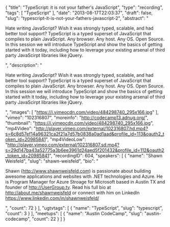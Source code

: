 {
  "title": "TypeScript: it is not your father's JavaScript",
  "type": "recording",
  "tags": [
    "TypeScript"
  ],
  "date": "2013-08-17T22:03:37",
  "draft": false,
  "slug": "typescript-it-is-not-your-fathers-javascript-2",
  "abstract": "<p>Hate writing JavaScript? Wish it was strongly typed, scalable, and had better tool support? TypeScript is a typed superset of JavaScript that compiles to plain JavaScript. Any browser. Any host. Any OS. Open Source. In this session we will introduce TypeScript and show the basics of getting started with it today, including how to leverage your existing arsenal of third party JavaScirpt libraries like jQuery.</p>",
  "description": "<p>Hate writing JavaScript? Wish it was strongly typed, scalable, and had better tool support? TypeScript is a typed superset of JavaScript that compiles to plain JavaScript. Any browser. Any host. Any OS. Open Source. In this session we will introduce TypeScript and show the basics of getting started with it today, including how to leverage your existing arsenal of third party JavaScirpt libraries like jQuery.</p>",
  "images": [
    "https://i.vimeocdn.com/video/484298740_295x166.jpg"
  ],
  "vimeo": "102316807",
  "moreinfo": "http://codecamp13.adnug.org/",
  "thumbnail": "https://i.vimeocdn.com/video/484298740_295x166.jpg",
  "mp4Video": "http://player.vimeo.com/external/102316807.hd.mp4?s=6c8d57ef14a96321ca2f21a7d57b0838a0ad1aad&profile_id=113&oauth2_token_id=20985841",
  "mp4VideoLow": "http://player.vimeo.com/external/102316807.sd.mp4?s=29d147ba43a52775a3b6ee3961d24aed5f201432&profile_id=112&oauth2_token_id=20985841",
  "recordingID": 604,
  "speakers": [
    {
      "name": "Shawn Weisfeld",
      "slug": "shawn-weisfeld",
      "bio": "<p>Shawn (http://www.shawnweisfeld.com) is passionate about building awesome applications and websites with .NET technologies and Azure. He is Program Manager for Azure Stroage for Microsoft based in Austin TX and founder of http://UserGroup.tv. Read his full bio at http://about.me/shawnweisfeld or connect with him on LinkedIn https://www.linkedin.com/in/shawnweisfeld/</p>",
      "count": 72
    }
  ],
  "ugtvtags": [
    {
      "name": "TypeScript",
      "slug": "typescript",
      "count": 3
    }
  ],
  "meetups": [
    {
      "name": "Austin CodeCamp",
      "slug": "austin-codecamp",
      "count": 22
    }
  ]
}